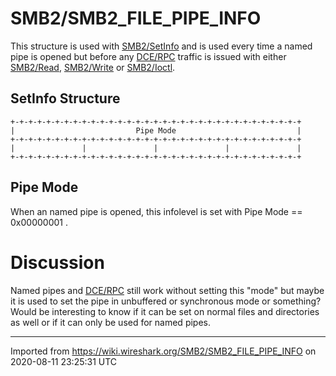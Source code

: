 # SMB2/SMB2\_FILE\_PIPE\_INFO

This structure is used with [SMB2/SetInfo](/SMB2/SetInfo) and is used every time a named pipe is opened but before any [DCE/RPC](/DCE/RPC) traffic is issued with either [SMB2/Read](/SMB2/Read), [SMB2/Write](/SMB2/Write) or [SMB2/Ioctl](/SMB2/Ioctl).

## SetInfo Structure

    +-+-+-+-+-+-+-+-+-+-+-+-+-+-+-+-+-+-+-+-+-+-+-+-+-+-+-+-+-+-+-+-+
    |                           Pipe Mode                           |
    +-+-+-+-+-+-+-+-+-+-+-+-+-+-+-+-+-+-+-+-+-+-+-+-+-+-+-+-+-+-+-+-+
    |               |               |               |               |
    +-+-+-+-+-+-+-+-+-+-+-+-+-+-+-+-+-+-+-+-+-+-+-+-+-+-+-+-+-+-+-+-+

## Pipe Mode

When an named pipe is opened, this infolevel is set with Pipe Mode == 0x00000001 .

# Discussion

Named pipes and [DCE/RPC](/DCE/RPC) still work without setting this "mode" but maybe it is used to set the pipe in unbuffered or synchronous mode or something? Would be interesting to know if it can be set on normal files and directories as well or if it can only be used for named pipes.

---

Imported from https://wiki.wireshark.org/SMB2/SMB2_FILE_PIPE_INFO on 2020-08-11 23:25:31 UTC
